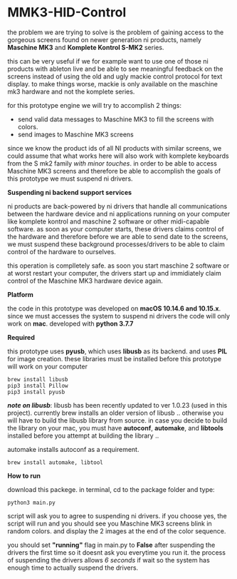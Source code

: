 # MMK3-HID-Control

the problem we are trying to solve is the problem of gaining access to the gorgeous screens found on newer generation ni products, namely **Maschine MK3** and **Komplete Kontrol S-MK2** series.

this can be very useful if we for example want to use one of those ni products with ableton live and be able to see meaningful feedback on the screens instead of using the old and ugly mackie control protocol for text display. to make things worse, mackie is only available on the maschine mk3 hardware and not the komplete series.

for this prototype engine we will try to accomplish 2 things:

- send valid data messages to Maschine MK3 to fill the screens with colors.
- send images to Maschine MK3 screens

 since we know the product ids of all NI products with similar screens, we could  assume that what works here will also work with komplete keyboards from the S mk2 family *with minor touches*. in order to be able to access Maschine MK3 screens and therefore be able to accomplish the goals of this prototype we must suspend ni drivers.

**Suspending ni backend support services**

ni products are back-powered by ni drivers that handle all communications between the hardware device and ni applications running on your computer like komplete kontrol and maschine 2 software or other midi-capable software. as soon as your computer starts, these drivers claims control of the hardware and therefore before we are able to send date to the screens, we must suspend these background processes/drivers to be able to claim control of the hardware to ourselves.

this operation is complletely safe. as soon you start maschine 2 software or at worst restart your computer, the drivers start up and immidiately claim control of the Maschine MK3 hardware device again.

**Platform**

the code in this prototype was developed on **macOS 10.14.6 and 10.15.x**. since we must accesses the system to suspend ni drivers the code will only work on **mac**. developed with **python 3.7.7**

**Required**

this prototype uses **pyusb**, which uses **libusb** as its backend. and uses **PIL** for image creation. these libraries must be installed before this prototype will work on your computer

    brew install libusb 
    pip3 install Pillow
    pip3 install pyusb

***note on libusb***: libusb has been recently updated to ver 1.0.23 (used in this project). currently brew installs an older version of libusb .. otherwise you will have to build the libusb library from source. in case you decide to build the library on your mac, you must have **autoconf**, **automake**, and **libtools** installed before you attempt at building the library .. 

automake installs autoconf as a requirement.

    brew install automake, libtool


**How to run**

download this packege. in terminal, cd to the package folder and type:

    python3 main.py

script will ask you to agree to suspending ni drivers. if you choose yes, the script will run and you should see you Maschine MK3 screens blink in random colors. and display the 2 images at the end of the color sequence.

you should set **"running"** flag in main.py to **False** after suspending the drivers the first time so it doesnt ask you everytime you run it. the process of suspending the drivers allows *6 seconds* if wait so the system has enough time to actually suspend the drivers.

